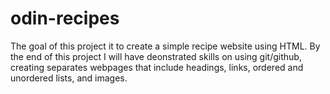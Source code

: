 # odin-recipes
The goal of this project it to create a simple recipe website using HTML.
By the end of this project I will have deonstrated skills on using git/github, creating separates webpages that include headings, links, ordered and unordered lists,
and images.

